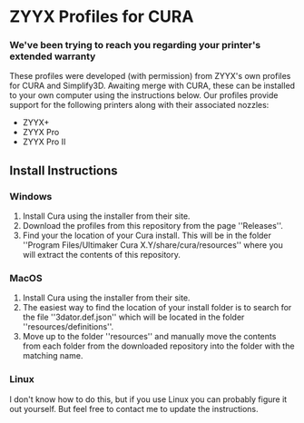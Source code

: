 # ZYYX Profiles for CURA
### We've been trying to reach you regarding your printer's extended warranty

These profiles were developed (with permission) from ZYYX's own profiles for CURA and Simplify3D. Awaiting merge with CURA, these can be installed to your own computer using the instructions below. Our profiles provide support for the following printers along with their associated nozzles:

* ZYYX+
* ZYYX Pro
* ZYYX Pro II

## Install Instructions
### Windows

1. Install Cura using the installer from their site.
2. Download the profiles from this repository from the page ''Releases''.
3. Find your the location of your Cura install. This will be in the folder ''Program Files/Ultimaker Cura X.Y/share/cura/resources'' where you will extract the contents of this repository.

### MacOS

1. Install Cura using the installer from their site.
2. The easiest way to find the location of your install folder is to search for the file ''3dator.def.json'' which will be located in the folder ''resources/definitions''.
3. Move up to the folder ''resources'' and manually move the contents from each folder from the downloaded repository into the folder with the matching name. 

### Linux

I don't know how to do this, but if you use Linux you can probably figure it out yourself. But feel free to contact me to update the instructions.